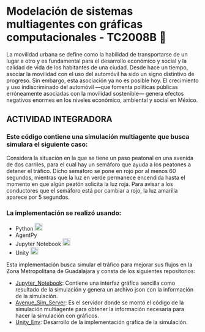 #  Modelación de sistemas multiagentes con gráficas computacionales - TC2008B 👋

La movilidad urbana se define como la habilidad de transportarse de un lugar a otro y es fundamental para el desarrollo económico y social y la calidad de vida de los habitantes de una ciudad. Desde hace un tiempo, asociar la movilidad con el uso del automóvil ha sido un signo distintivo de progreso. Sin embargo, esta asociación ya no es posible hoy. El crecimiento y uso indiscriminado del automóvil —que fomenta políticas públicas erróneamente asociadas con la movilidad sostenible— genera efectos negativos enormes en los niveles económico, ambiental y social en México.


## ACTIVIDAD INTEGRADORA

### Este código contiene una simulación multiagente que busca simulara el siguiente caso:

Considera la situación en la que se tiene un paso peatonal en una avenida de dos carriles, para el cual hay un semáforo que ayuda a los peatones a detener el tráfico. Dicho semáforo se pone en rojo por al menos 60 segundos, mientras que la luz en verde permanece encendida hasta el momento en que algún peatón solicita la luz roja. Para avisar a los conductores que el semáforo está por cambiar a rojo, la luz amarilla aparece por 5 segundos.

### La implementación se realizó usando: 
  - Python <img src="https://cdn3.iconfinder.com/data/icons/logos-and-brands-adobe/512/267_Python-512.png" alt="drawing" width="20"/> 
  - AgentPy
  - Jupyter Notebook <img src="https://res.cloudinary.com/canonical/image/fetch/f_auto,q_auto,fl_sanitize,c_fill,w_200,h_200/https://api.charmhub.io/api/v1/media/download/charm_wuVM6bSMaCcCTWaqTfvyBRS5SqLVCVy1_icon_fde574967418afe93bb032808563e40e63606adb805113065acfa35010332164.png" width="20"/>
  - Unity <img src="https://cdn4.iconfinder.com/data/icons/various-icons-2/476/Unity.png" alt="drawing" width="20"/>

Esta implementación busca simular el tráfico para mejorar sus flujos en la Zona Metropolitana de Guadalajara y consta de los siguientes repositorios: 

- [Jupyter_Notebook](https://github.com/Course-TC2008B/Jupyter_Notebook): Contiene una interfaz gráfica sencilla como resultado de la simulación y genera un archivo json con la información de la simulación.
- [Avenue_Sim_Server](https://github.com/Course-TC2008B/Avenue_Sim_Server): Es el servidor donde se montó el código de la simulación multiagente  para obtener la información necesaria para hacer la simulación con gráficos.
- [Unity_Env](https://github.com/Course-TC2008B/Unity_Env): Desarrollo de la implementación gráfica de la simulación.

